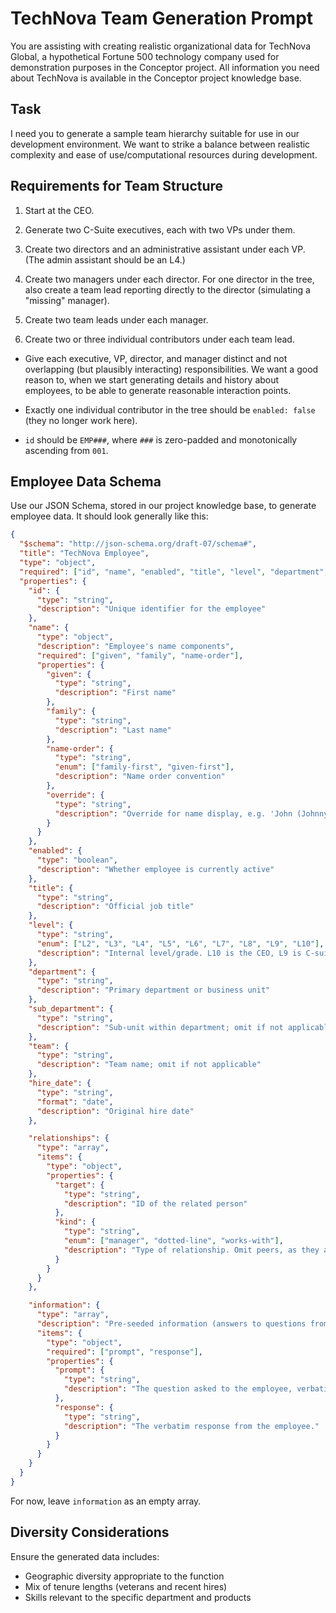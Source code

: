 # TechNova Team Generation Prompt

You are assisting with creating realistic organizational data for TechNova Global, a hypothetical Fortune 500 technology company used for demonstration purposes in the Conceptor project. All information you need about TechNova is available in the Conceptor project knowledge base.

## Task

I need you to generate a sample team hierarchy suitable for use in our development environment. We want to strike a balance between realistic complexity and ease of use/computational resources during development.

## Requirements for Team Structure

1. Start at the CEO.

2. Generate two C-Suite executives, each with two VPs under them.

3. Create two directors and an administrative assistant under each VP. (The admin assistant should be an L4.)

4. Create two managers under each director. For one director in the tree, also create a team lead reporting directly to the director (simulating a "missing" manager).

5. Create two team leads under each manager.

6. Create two or three individual contributors under each team lead.

- Give each executive, VP, director, and manager distinct and not overlapping (but plausibly interacting) responsibilities. We want a good reason to, when we start generating details and history about employees, to be able to generate reasonable interaction points.
- Exactly one individual contributor in the tree should be `enabled: false` (they no longer work here).

- `id` should be `EMP###`, where `###` is zero-padded and monotonically ascending from `001`.

## Employee Data Schema

Use our JSON Schema, stored in our project knowledge base, to generate employee data. It should look generally like this:

```json
{
  "$schema": "http://json-schema.org/draft-07/schema#",
  "title": "TechNova Employee",
  "type": "object",
  "required": ["id", "name", "enabled", "title", "level", "department", "manager_id", "hire_date", "relationships", "information"],
  "properties": {
    "id": {
      "type": "string",
      "description": "Unique identifier for the employee"
    },
    "name": {
      "type": "object",
      "description": "Employee's name components",
      "required": ["given", "family", "name-order"],
      "properties": {
        "given": {
          "type": "string",
          "description": "First name"
        },
        "family": {
          "type": "string",
          "description": "Last name"
        },
        "name-order": {
          "type": "string",
          "enum": ["family-first", "given-first"],
          "description": "Name order convention"
        },
        "override": {
          "type": "string",
          "description": "Override for name display, e.g. 'John (Johnny) Smith'"
        }
      }
    },
    "enabled": {
      "type": "boolean",
      "description": "Whether employee is currently active"
    },
    "title": {
      "type": "string",
      "description": "Official job title"
    },
    "level": {
      "type": "string",
      "enum": ["L2", "L3", "L4", "L5", "L6", "L7", "L8", "L9", "L10"],
      "description": "Internal level/grade. L10 is the CEO, L9 is C-suite, L8 is SVP, L7 is VP, L6 is Director, L5 is Manager, L4 is Senior, L3 is Mid, L2 is Junior."
    },
    "department": {
      "type": "string",
      "description": "Primary department or business unit"
    },
    "sub_department": {
      "type": "string",
      "description": "Sub-unit within department; omit if not applicable"
    },
    "team": {
      "type": "string",
      "description": "Team name; omit if not applicable"
    },
    "hire_date": {
      "type": "string",
      "format": "date",
      "description": "Original hire date"
    },

    "relationships": {
      "type": "array",
      "items": {
        "type": "object",
        "properties": {
          "target": {
            "type": "string",
            "description": "ID of the related person"
          },
          "kind": {
            "type": "string",
            "enum": ["manager", "dotted-line", "works-with"],
            "description": "Type of relationship. Omit peers, as they are inferred from their manager relationship and same-named team (used to create organizational units)."
          }
        }
      }
    },

    "information": {
      "type": "array",
      "description": "Pre-seeded information (answers to questions from the user) to load into the database as if these responses came from the employee.",
      "items": {
        "type": "object",
        "required": ["prompt", "response"],
        "properties": {
          "prompt": {
            "type": "string",
            "description": "The question asked to the employee, verbatim. Eventually these will be generated by the Conceptor strategic layer."
          },
          "response": {
            "type": "string",
            "description": "The verbatim response from the employee."
          }
        }
      }
    }
  }
}
```

For now, leave `information` as an empty array.

## Diversity Considerations

Ensure the generated data includes:
- Geographic diversity appropriate to the function
- Mix of tenure lengths (veterans and recent hires)
- Skills relevant to the specific department and products
